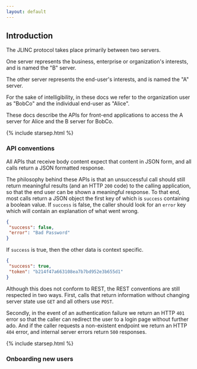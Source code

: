 ```yaml
---
layout: default
---
```

## Introduction
The JLINC protocol takes place primarily between two servers.

One server represents the business, enterprise or organization's interests, and is named the "B" server.

The other server represents the end-user's interests, and is named the "A" server.

For the sake of intelligibility, in these docs we refer to the organization user as "BobCo" and the individual end-user as "Alice".

These docs describe the APIs for front-end applications to access the A server for Alice and the B server for BobCo.

{% include starsep.html %}

### API conventions
All APIs that receive body content expect that content in JSON form, and all calls return a JSON formatted response.

The philosophy behind these APIs is that an unsuccessful call should still return meaningful results (and an HTTP `200` code) to the calling application, so that the end user can be shown a meaningful response. To that end, most calls return a JSON object the first key of which is `success` containing a boolean value. If `success` is false, the caller should look for an `error` key which will contain an explanation of what went wrong.

```json
{
 "success": false,
 "error": "Bad Password"
}
```
If `success` is true, then the other data is context specific.

```json
{
 "success": true,
 "token": "b214f47a663108ea7b7bd952e3b655d1"
}
```
Although this does not conform to REST, the REST conventions are still respected in two ways. First, calls that return information without changing server state use `GET` and all others use `POST`.

Secondly, in the event of an authentication failure we return an HTTP `401` error so that the caller can redirect the user to a login page without further ado. And if the caller requests a non-existent endpoint we return an HTTP `404` error, and internal server errors return `500` responses.

{% include starsep.html %}

### Onboarding new users
